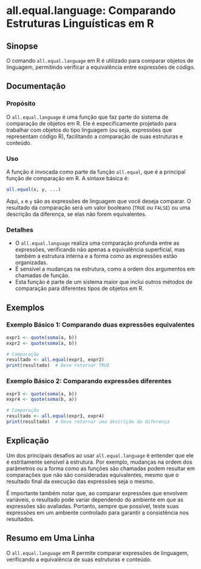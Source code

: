 <!--
Meta Description: # all.equal.language: Comparando Estruturas Linguísticas em R ## Sinopse O comando `all.equal.language` em R é utilizado para comparar objetos de ling...
Meta Keywords: expressões, que, all, equal, comparação
-->

# all.equal.language: Comparando Estruturas Linguísticas em R

## Sinopse
O comando `all.equal.language` em R é utilizado para comparar objetos de linguagem, permitindo verificar a equivalência entre expressões de código.

## Documentação
### Propósito
O `all.equal.language` é uma função que faz parte do sistema de comparação de objetos em R. Ele é especificamente projetado para trabalhar com objetos do tipo linguagem (ou seja, expressões que representam código R), facilitando a comparação de suas estruturas e conteúdo.

### Uso
A função é invocada como parte da função `all.equal`, que é a principal função de comparação em R. A sintaxe básica é:

```R
all.equal(x, y, ...)
```

Aqui, `x` e `y` são as expressões de linguagem que você deseja comparar. O resultado da comparação será um valor booleano (`TRUE` ou `FALSE`) ou uma descrição da diferença, se elas não forem equivalentes.

### Detalhes
- O `all.equal.language` realiza uma comparação profunda entre as expressões, verificando não apenas a equivalência superficial, mas também a estrutura interna e a forma como as expressões estão organizadas.
- É sensível a mudanças na estrutura, como a ordem dos argumentos em chamadas de função.
- Esta função é parte de um sistema maior que inclui outros métodos de comparação para diferentes tipos de objetos em R.

## Exemplos
### Exemplo Básico 1: Comparando duas expressões equivalentes
```R
expr1 <- quote(soma(a, b))
expr2 <- quote(soma(a, b))

# Comparação
resultado <- all.equal(expr1, expr2)
print(resultado)  # Deve retornar TRUE
```

### Exemplo Básico 2: Comparando expressões diferentes
```R
expr3 <- quote(soma(a, b))
expr4 <- quote(soma(b, a))

# Comparação
resultado <- all.equal(expr3, expr4)
print(resultado)  # Deve retornar uma descrição da diferença
```

## Explicação
Um dos principais desafios ao usar `all.equal.language` é entender que ele é estritamente sensível à estrutura. Por exemplo, mudanças na ordem dos parâmetros ou a forma como as funções são chamadas podem resultar em comparações que não são consideradas equivalentes, mesmo que o resultado final da execução das expressões seja o mesmo.

É importante também notar que, ao comparar expressões que envolvem variáveis, o resultado pode variar dependendo do ambiente em que as expressões são avaliadas. Portanto, sempre que possível, teste suas expressões em um ambiente controlado para garantir a consistência nos resultados.

## Resumo em Uma Linha
O `all.equal.language` em R permite comparar expressões de linguagem, verificando a equivalência de suas estruturas e conteúdo.